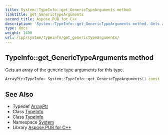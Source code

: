 ```yaml
---
title: System::TypeInfo::get_GenericTypeArguments method
linktitle: get_GenericTypeArguments
second_title: Aspose.PUB for C++
description: 'System::TypeInfo::get_GenericTypeArguments method. Gets an array of the generic type arguments for this type in C++.'
type: docs
weight: 1400
url: /cpp/system/typeinfo/get_generictypearguments/
---
```

## TypeInfo::get_GenericTypeArguments method


Gets an array of the generic type arguments for this type.

```cpp
ArrayPtr<TypeInfo> System::TypeInfo::get_GenericTypeArguments() const
```

## See Also

* Typedef [ArrayPtr](../../arrayptr/)
* Class [TypeInfo](../)
* Class [TypeInfo](../)
* Namespace [System](../../)
* Library [Aspose.PUB for C++](../../../)
